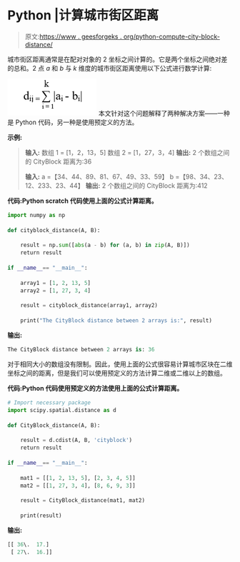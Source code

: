 # Python |计算城市街区距离

> 原文:[https://www . geesforgeks . org/python-compute-city-block-distance/](https://www.geeksforgeeks.org/python-calculate-city-block-distance/)

城市街区距离通常是在配对对象的 2 坐标之间计算的。它是两个坐标之间绝对差的总和。2 点 *a* 和 *b* 与 *k* 维度的城市街区距离使用以下公式进行数学计算:

![](img/cd9869667b913590b61ce4b650476c94.png)
本文针对这个问题解释了两种解决方案——一种是 Python 代码，另一种是使用预定义的方法。

**示例:**

> **输入:**
> 数组 1 = [1，2，13，5]
> 数组 2 = [1，27，3，4]
> **输出:**
> 2 个数组之间的 CityBlock 距离为:36
> 
>  **输入:**
> a =【34、44、89、81、67、49、33、59】
> b =【98、34、23、12、233、23、44】
> **输出:** 2 个数组之间的 CityBlock 距离为:412

**代码:Python scratch 代码使用上面的公式计算距离。**

```py
import numpy as np

def cityblock_distance(A, B):

    result = np.sum([abs(a - b) for (a, b) in zip(A, B)])
    return result

if __name__== "__main__":

    array1 = [1, 2, 13, 5]
    array2 = [1, 27, 3, 4]

    result = cityblock_distance(array1, array2)

    print("The CityBlock distance between 2 arrays is:", result)
```

**输出:**

```py
The CityBlock distance between 2 arrays is: 36

```

对于相同大小的数组没有限制。因此，使用上面的公式很容易计算城市区块在二维坐标之间的距离，但是我们可以使用预定义的方法计算二维或二维以上的数组。

**代码:Python 代码使用预定义的方法使用上面的公式计算距离。**

```py
# Import necessary package
import scipy.spatial.distance as d

def CityBlock_distance(A, B):

    result = d.cdist(A, B, 'cityblock')
    return result

if __name__== "__main__":

    mat1 = [[1, 2, 13, 5], [2, 3, 4, 5]]
    mat2 = [[1, 27, 3, 4], [8, 6, 9, 3]]

    result = CityBlock_distance(mat1, mat2)

    print(result)
```

**输出:**

```py
[[ 36\.  17.]
 [ 27\.  16.]]

```